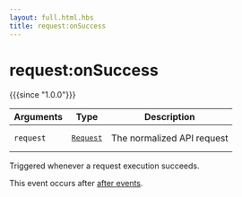 ```yaml
---
layout: full.html.hbs
title: request:onSuccess
---
```


# request:onSuccess

{{{since "1.0.0"}}}

| Arguments | Type                                                           | Description                |
| --------- | -------------------------------------------------------------- | -------------------------- |
| `request` | <pre><a href=/plugins/1/constructors/request>Request</a></pre> | The normalized API request |

Triggered whenever a request execution succeeds.

This event occurs after [after events](/plugins/1/events/api-events/#after-default).
